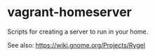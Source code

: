 vagrant-homeserver
==================

Scripts for creating a server to run in your home.


See also: https://wiki.gnome.org/Projects/Rygel
